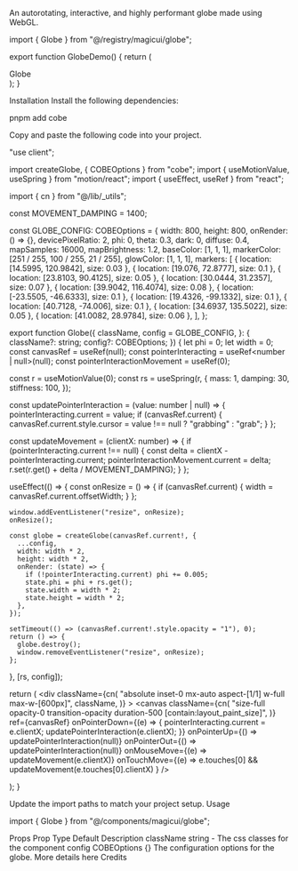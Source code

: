 An autorotating, interactive, and highly performant globe made using WebGL.

import { Globe } from "@/registry/magicui/globe";
 
export function GlobeDemo() {
  return (
    <div className="relative flex size-full max-w-lg items-center justify-center overflow-hidden rounded-lg border bg-background px-40 pb-40 pt-8 md:pb-60">
      <span className="pointer-events-none whitespace-pre-wrap bg-gradient-to-b from-black to-gray-300/80 bg-clip-text text-center text-8xl font-semibold leading-none text-transparent dark:from-white dark:to-slate-900/10">
        Globe
      </span>
      <Globe className="top-28" />
      <div className="pointer-events-none absolute inset-0 h-full bg-[radial-gradient(circle_at_50%_200%,rgba(0,0,0,0.2),rgba(255,255,255,0))]" />
    </div>
  );
}

Installation
Install the following dependencies:

pnpm add cobe

Copy and paste the following code into your project.

"use client";
 
import createGlobe, { COBEOptions } from "cobe";
import { useMotionValue, useSpring } from "motion/react";
import { useEffect, useRef } from "react";
 
import { cn } from "@/lib/_utils";

 
const MOVEMENT_DAMPING = 1400;
 
const GLOBE_CONFIG: COBEOptions = {
  width: 800,
  height: 800,
  onRender: () => {},
  devicePixelRatio: 2,
  phi: 0,
  theta: 0.3,
  dark: 0,
  diffuse: 0.4,
  mapSamples: 16000,
  mapBrightness: 1.2,
  baseColor: [1, 1, 1],
  markerColor: [251 / 255, 100 / 255, 21 / 255],
  glowColor: [1, 1, 1],
  markers: [
    { location: [14.5995, 120.9842], size: 0.03 },
    { location: [19.076, 72.8777], size: 0.1 },
    { location: [23.8103, 90.4125], size: 0.05 },
    { location: [30.0444, 31.2357], size: 0.07 },
    { location: [39.9042, 116.4074], size: 0.08 },
    { location: [-23.5505, -46.6333], size: 0.1 },
    { location: [19.4326, -99.1332], size: 0.1 },
    { location: [40.7128, -74.006], size: 0.1 },
    { location: [34.6937, 135.5022], size: 0.05 },
    { location: [41.0082, 28.9784], size: 0.06 },
  ],
};
 
export function Globe({
  className,
  config = GLOBE_CONFIG,
}: {
  className?: string;
  config?: COBEOptions;
}) {
  let phi = 0;
  let width = 0;
  const canvasRef = useRef<HTMLCanvasElement>(null);
  const pointerInteracting = useRef<number | null>(null);
  const pointerInteractionMovement = useRef(0);
 
  const r = useMotionValue(0);
  const rs = useSpring(r, {
    mass: 1,
    damping: 30,
    stiffness: 100,
  });
 
  const updatePointerInteraction = (value: number | null) => {
    pointerInteracting.current = value;
    if (canvasRef.current) {
      canvasRef.current.style.cursor = value !== null ? "grabbing" : "grab";
    }
  };
 
  const updateMovement = (clientX: number) => {
    if (pointerInteracting.current !== null) {
      const delta = clientX - pointerInteracting.current;
      pointerInteractionMovement.current = delta;
      r.set(r.get() + delta / MOVEMENT_DAMPING);
    }
  };
 
  useEffect(() => {
    const onResize = () => {
      if (canvasRef.current) {
        width = canvasRef.current.offsetWidth;
      }
    };
 
    window.addEventListener("resize", onResize);
    onResize();
 
    const globe = createGlobe(canvasRef.current!, {
      ...config,
      width: width * 2,
      height: width * 2,
      onRender: (state) => {
        if (!pointerInteracting.current) phi += 0.005;
        state.phi = phi + rs.get();
        state.width = width * 2;
        state.height = width * 2;
      },
    });
 
    setTimeout(() => (canvasRef.current!.style.opacity = "1"), 0);
    return () => {
      globe.destroy();
      window.removeEventListener("resize", onResize);
    };
  }, [rs, config]);
 
  return (
    <div
      className={cn(
        "absolute inset-0 mx-auto aspect-[1/1] w-full max-w-[600px]",
        className,
      )}
    >
      <canvas
        className={cn(
          "size-full opacity-0 transition-opacity duration-500 [contain:layout_paint_size]",
        )}
        ref={canvasRef}
        onPointerDown={(e) => {
          pointerInteracting.current = e.clientX;
          updatePointerInteraction(e.clientX);
        }}
        onPointerUp={() => updatePointerInteraction(null)}
        onPointerOut={() => updatePointerInteraction(null)}
        onMouseMove={(e) => updateMovement(e.clientX)}
        onTouchMove={(e) =>
          e.touches[0] && updateMovement(e.touches[0].clientX)
        }
      />
    </div>
  );
}

Update the import paths to match your project setup.
Usage

import { Globe } from "@/components/magicui/globe";

<Globe />

Props
Prop	Type	Default	Description
className	string	-	The css classes for the component
config	COBEOptions	{}	The configuration options for the globe. More details here
Credits